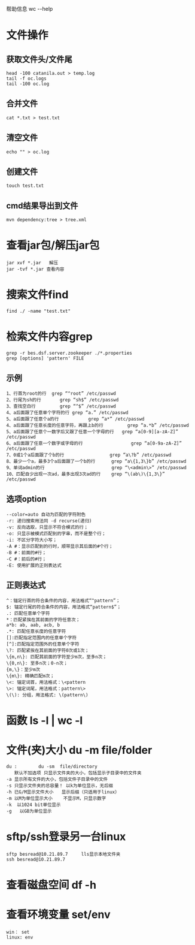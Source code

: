 帮助信息 wc --help

# 文件操作
## 获取文件头/文件尾
    head -100 catanila.out > temp.log
    tail -f oc.logs
    tail -100 oc.log
## 合并文件
    cat *.txt > test.txt 
## 清空文件
    echo "" > oc.log
## 创建文件
    touch test.txt
## cmd结果导出到文件
    mvn dependency:tree > tree.xml

# 查看jar包/解压jar包
    jar xvf *.jar   解压
    jar -tvf *.jar 查看内容



# 搜索文件find
    find ./ -name "test.txt"

# 检索文件内容grep 
    grep -r bes.dsf.server.zookeeper ./*.properties 
    grep [options] 'pattern' FILE
## 示例
    1、行首为root的行	 grep “^root” /etc/passwd
    2、行尾为sh的行		grep “sh$” /etc/passwd
    3、查找空白行 		grep “^$” /etc/passwd
    4、a后面跟了任意单个字符的行	grep “a.” /etc/passwd
    5、a后面跟了任意个a的行			grep “a*” /etc/passwd
    4、a后面跟了任意长度的任意字符，再跟上b的行			grep “a.*b” /etc/passwd
    5、a后面跟了任意个一数字后又跟了任意一个字母的行	grep “a[0-9][a-zA-Z]” /etc/passwd
    6、a后面跟了任意一个数字或字母的行					grep “a[0-9a-zA-Z]” /etc/passwd
    7、0或1个a后面跟了个b的行					grep “a\?b” /etc/passwd
    8、最少一个a，最多3个a后面跟了一个b的行		grep “a\{1,3\}b” /etc/passwd
    9、单词admin的行							grep “\<admin\>” /etc/passwd
    10、匹配自少出现一次ad，最多出现3次ad的行	grep “\(ab\)\{1,3\}” /etc/passwd
## 选项option
    --color=auto 自动为匹配的字符附色
    -r: 递归搜索用法同 -d recurse(递归)
    -v: 反向选取，只显示不符合模式的行；
    -o: 只显示被模式匹配到的字串，而不是整个行；
    -i: 不区分字符大小写；
    -A #：显示匹配到的行时，顺带显示其后面的#个行；
    -B #：前面的#行；
    -C #：前后的#行；
    -E: 使用扩展的正则表达式
## 正则表达式
    ^：锚定行首的符合条件的内容，用法格式“^pattern”；
    $: 锚定行尾的符合条件的内容，用法格式“pattern$”；
    .: 匹配任意单个字符
    *：匹配紧挨在其前面的字符任意次；
    a*b: ab, aab, acb, b
    .*: 匹配任意长度的任意字符
    []:匹配指定范围内的任意单个字符
    [^]:匹配指定范围外的任意单个字符
    \?: 匹配紧挨在其前面的字符0次或1次；
    \{m,n\}: 匹配其前面的字符至少m次，至多n次；
    \{0,n\}: 至多n次；0-n次；
    {m,\}：至少m次
    \{m\}: 精确匹配m次；
    \<: 锚定词首，用法格式：\<pattern
    \>: 锚定词尾，用法格式：pattern\>
    \(\): 分组，用法格式: \(pattern\)

# 函数 ls -l | wc -l



# 文件(夹)大小 du -m file/folder
    du : 		du -sm	file/directory
       默认不加选项 只显示文件夹的大小，包括显示子目录中的文件夹
    -a 显示所有文件的大小，包括文件子目录中的文件
    -s 只显示文件夹的总容量！ 以k为单位显示，无后缀
    -h 已G/M显示文件大小	显示后缀（只适用于linux）
    -m 以M为单位显示大小	不显示M，只显示数字
    -k  以1024 bit单位显示
    -g   以GB为单位显示
    
# sftp/ssh登录另一台linux
    sftp besread@10.21.89.7     lls显示本地文件夹
    ssh besread@10.21.89.7     

# 查看磁盘空间 df -h

# 查看环境变量 set/env
    win： set
    linux: env
